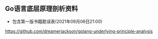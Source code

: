 
## Go语言底层原理剖析资料
* 包含第一版书籍勘误表(2021年09月06日21:00)

https://github.com/dreamerjackson/golang-underlying-principle-analysis

